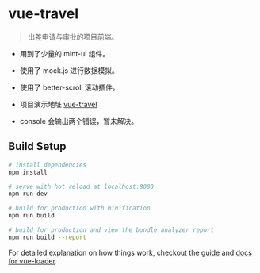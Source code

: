 # vue-travel

> 出差申请与审批的项目前端。

* 用到了少量的 mint-ui 组件。

* 使用了 mock.js 进行数据模拟。

* 使用了 better-scroll 滚动插件。

* 项目演示地址 [vue-travel](https://joozh.github.io/vue-travel)

* console 会输出两个错误，暂未解决。

## Build Setup

``` bash
# install dependencies
npm install

# serve with hot reload at localhost:8080
npm run dev

# build for production with minification
npm run build

# build for production and view the bundle analyzer report
npm run build --report
```

For detailed explanation on how things work, checkout the [guide](http://vuejs-templates.github.io/webpack/) and [docs for vue-loader](http://vuejs.github.io/vue-loader).
